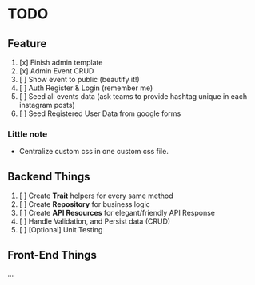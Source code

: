 # TODO

## Feature

1. [x] Finish admin template
2. [x] Admin Event CRUD
3. [ ] Show event to public (beautify it!)
4. [ ] Auth Register & Login (remember me)
5. [ ] Seed all events data (ask teams to provide hashtag unique in each instagram posts)
6. [ ] Seed Registered User Data from google forms

### Little note
- Centralize custom css in one custom css file.


## Backend Things

1. [ ] Create **Trait** helpers for every same method
2. [ ] Create **Repository** for business logic
3. [ ] Create **API Resources** for elegant/friendly API Response
4. [ ] Handle Validation, and Persist data (CRUD)
5. [ ] [Optional] Unit Testing

## Front-End Things

...